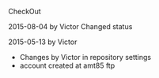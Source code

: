 CheckOut

2015-08-04 by Victor
Changed status

2015-05-13 by Victor

* Changes by Victor in repository settings
* account created at amt85 ftp
